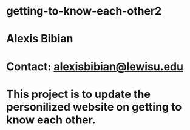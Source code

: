 # getting-to-know-each-other2
# Alexis Bibian
# Contact: alexisbibian@lewisu.edu
# This project is to update the personilized website on getting to know each other.
